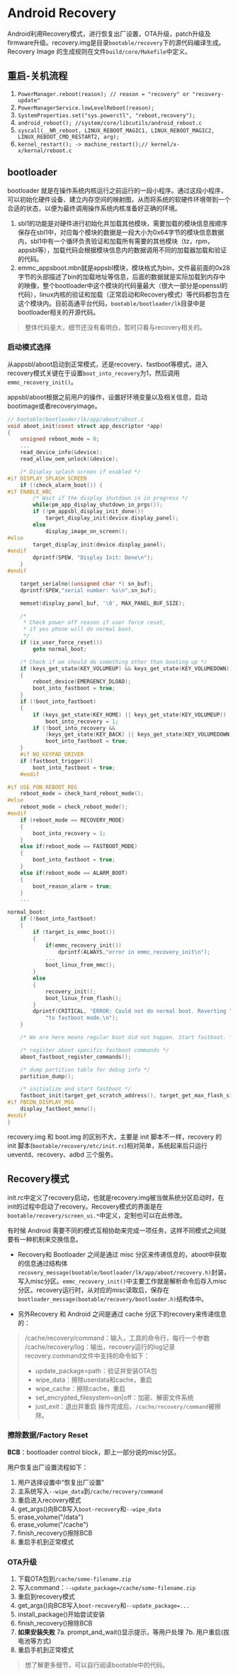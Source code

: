 # Android Recovery

Android利用Recovery模式，进行恢复出厂设置，OTA升级，patch升级及firmware升级。recovery.img是目录`bootable/recovery`下的源代码编译生成。Recovery Image 的生成规则在文件`build/core/Makefile`中定义。

## 重启-关机流程

1. `PowerManager.reboot(reason); // reason = "recovery" or "recovery-update"`
2. `PowerManagerService.lowLevelReboot(reason);`
3. `SystemProperties.set("sys.powerctl", "reboot,recovery");`
4. `android_reboot(); //system/core/libcutils/android_reboot.c`
5. `syscall(__NR_reboot, LINUX_REBOOT_MAGIC1, LINUX_REBOOT_MAGIC2, LINUX_REBOOT_CMD_RESTART2, arg);`
6. `kernel_restart(); -> machine_restart();// kernel/x-x/kernal/reboot.c`

## bootloader

bootloader 就是在操作系统内核运行之前运行的一段小程序。通过这段小程序，可以初始化硬件设备、建立内存空间的映射图，从而将系统的软硬件环境带到一个合适的状态，以便为最终调用操作系统内核准备好正确的环境。

1. sbl1的功能是对硬件进行初始化并加载其他模块，需要加载的模块信息按顺序保存在sbl1中，对应每个模块的数据是一段大小为0x64字节的模块信息数据内，sbl1中有一个循环负责验证和加载所有需要的其他模块（tz，rpm，appsbl等），加载代码会根据模块信息内的数据调用不同的加载器加载和验证的代码。
2. emmc_appsboot.mbn就是appsbl模块，模块格式为bin，文件最前面的0x28字节的头部描述了bin的加载地址等信息，后面的数据就是实际加载到内存中的映像，整个bootloader中这个模块的代码量最大（很大一部分是openssl的代码），linux内核的验证和加载（正常启动和Recovery模式）等代码都包含在这个模块内。目前高通平台代码，`bootable/bootloader/lk`目录中是bootloader相关的开源代码。

> 整体代码量大，细节还没有看明白，暂时只看与recovery相关的。

### 启动模式选择

从appsbl/aboot启动到正常模式，还是recovery、fastboot等模式，进入recovery模式关键在于设置`boot_into_recovery`为1，然后调用`emmc_recovery_init()`。

appsbl/aboot根据之前用户的操作，设置好环境变量以及相关信息，启动bootimage或者recoveryimage。

```C
// bootable/bootloader/lk/app/aboot/aboot.c
void aboot_init(const struct app_descriptor *app)
{
    unsigned reboot_mode = 0;
    ...
    read_device_info(&device);
    read_allow_oem_unlock(&device);

    /* Display splash screen if enabled */
#if DISPLAY_SPLASH_SCREEN
    if (!check_alarm_boot()) {
#if ENABLE_WBC
        /* Wait if the display shutdown is in progress */
        while(pm_app_display_shutdown_in_prgs());
        if (!pm_appsbl_display_init_done())
            target_display_init(device.display_panel);
        else
            display_image_on_screen();
#else
        target_display_init(device.display_panel);
#endif
        dprintf(SPEW, "Display Init: Done\n");
    }
#endif

    target_serialno((unsigned char *) sn_buf);
    dprintf(SPEW,"serial number: %s\n",sn_buf);

    memset(display_panel_buf, '\0', MAX_PANEL_BUF_SIZE);

    /*
     * Check power off reason if user force reset,
     * if yes phone will do normal boot.
     */
    if (is_user_force_reset())
        goto normal_boot;

    /* Check if we should do something other than booting up */
    if (keys_get_state(KEY_VOLUMEUP) && keys_get_state(KEY_VOLUMEDOWN))
    {
        reboot_device(EMERGENCY_DLOAD);
        boot_into_fastboot = true;
    }
    if (!boot_into_fastboot)
    {
        if (keys_get_state(KEY_HOME) || keys_get_state(KEY_VOLUMEUP))
            boot_into_recovery = 1;
        if (!boot_into_recovery &&
            (keys_get_state(KEY_BACK) || keys_get_state(KEY_VOLUMEDOWN)))
            boot_into_fastboot = true;
    }
    #if NO_KEYPAD_DRIVER
    if (fastboot_trigger())
        boot_into_fastboot = true;
    #endif

#if USE_PON_REBOOT_REG
    reboot_mode = check_hard_reboot_mode();
#else
    reboot_mode = check_reboot_mode();
#endif
    if (reboot_mode == RECOVERY_MODE)
    {
        boot_into_recovery = 1;
    }
    else if(reboot_mode == FASTBOOT_MODE)
    {
        boot_into_fastboot = true;
    }
    else if(reboot_mode == ALARM_BOOT)
    {
        boot_reason_alarm = true;
    }
    ...

normal_boot:
    if (!boot_into_fastboot)
    {
        if (target_is_emmc_boot())
        {
            if(emmc_recovery_init())
                dprintf(ALWAYS,"error in emmc_recovery_init\n");
            ...
            boot_linux_from_mmc();
        }
        else
        {
            recovery_init();
            boot_linux_from_flash();
        }
        dprintf(CRITICAL, "ERROR: Could not do normal boot. Reverting "
            "to fastboot mode.\n");
    }

    /* We are here means regular boot did not happen. Start fastboot. */

    /* register aboot specific fastboot commands */
    aboot_fastboot_register_commands();

    /* dump partition table for debug info */
    partition_dump();

    /* initialize and start fastboot */
    fastboot_init(target_get_scratch_address(), target_get_max_flash_size());
#if FBCON_DISPLAY_MSG
    display_fastboot_menu();
#endif
}
```

recovery.img 和 boot.img 的区别不大，主要是 init 脚本不一样，recovery 的 init 脚本(`bootable/recovery/etc/init.rc`)相对简单，系统起来后只运行 ueventd、recovery、adbd 三个服务。

## Recovery模式

init.rc中定义了recovery启动，也就是recovery.img被当做系统分区启动时，在init的过程中启动了recovery。Recovery模式的界面是在`bootable/recovery/screen_ui.*`中定义，定制也可以在此修改。

有时候 Android 需要不同的模式互相协助来完成一项任务，这样不同模式之间就要有一种机制来交换信息。

- Recovery和 Bootloader 之间是通过 misc 分区来传递信息的，aboot中获取的信息通过结构体`recovery_message(bootable/bootloader/lk/app/aboot/recovery.h)`封装，写入misc分区。`emmc_recovery_init()`中主要工作就是解析命令后存入misc分区。recovery运行时，从对应的misc读取后，保存在`bootloader_message(bootable/recovery/bootloader.h)`结构体中。

- 另外Recovery 和 Android 之间是通过 cache 分区下的recovery来传递信息的：
> /cache/recovery/command：输入，工具的命令行，每行一个参数
> /cache/recovery/log：输出，recovery运行的log记录
> recovery.command文件中支持的命令如下：
> - update_package=path：验证并安装OTA包
> - wipe_data：擦除userdata和cache，重启
> - wipe_cache：擦除cache，重启
> - set_encrypted_filesystem=on|off：加密、解密文件系统
> - just_exit：退出并重启
>   操作完成后，`/cache/recovery/command`被擦除。

### 擦除数据/Factory Reset

**BCB**：bootloader control block，即上一部分说的misc分区。

用户恢复出厂设置流程如下：
1. 用户选择设置中“恢复出厂设置”
2. 主系统写入`--wipe_data`到`/cache/recovery/command`
3. 重启进入recovery模式
4. get_args()向BCB写入`boot-recovery`和`--wipe_data`
5. erase_volume("/data")
6. erase_volume("/cache")
7. finish_recovery()擦除BCB
8. 重启手机到正常模式

### OTA升级

1. 下载OTA包到`/cache/some-filename.zip`
2. 写入command：`--update_package=/cache/some-filename.zip`
3. 重启到recovery模式
4. get_args()向BCB写入`boot-recovery`和`--update_package=...`
5. install_package()开始尝试安装
6. finish_recovery()擦除BCB
7. **如果安装失败**
   7a. prompt_and_wait()显示提示，等用户处理
   7b. 用户重启(拔电池等方式)
8. 重启手机到正常模式

> 想了解更多细节，可以自行阅读bootable中的代码。